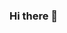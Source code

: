 ### Hi there 👋

<!--
**Jahidul-Islam-Joy/Jahidul-Islam-Joy** is a ✨ _special_ ✨ repository because its `README.md` (this file) appears on your GitHub profile.

Here are some ideas to get you started:

- 🔭 I’m currently working on ...
- 🌱 I’m currently learning ...
- 👯 I’m looking to collaborate on ...
- 🤔 I’m looking for help with ...
- 💬 Ask me about ...
- 📫 How to reach me: ...
- 😄 Pronouns: ...
- ⚡ Fun fact: ...



<a href='https://docs.github.com/en/developers'><img src='https://raw.githubusercontent.com/acervenky/animated-github-badges/master/assets/devbadge.gif' width='40' height='40'></a>

![Profile views](https://gpvc.arturio.dev/nrrakib)

[![trophy](https://github-profile-trophy.vercel.app/?username=nrrakib)](https://github.com/ryo-ma/github-profile-trophy)

[![Top Langs](https://github-readme-stats.vercel.app/api/top-langs/?username=nrrakib)](https://github.com/anuraghazra/github-readme-stats)

![GitHub stats](https://github-readme-stats.vercel.app/api?username=nrrakib&show_icons=true) 

![GitHub Activity Graph](https://activity-graph.herokuapp.com/graph?username=nrrakib)  

![GitHub streak stats](https://github-readme-streak-stats.herokuapp.com/?user=nrrakib)  

[<img src='https://cdn.jsdelivr.net/npm/simple-icons@3.0.1/icons/github.svg' alt='github' height='40'>](https://github.com/nrrakib)     [<img src='https://cdn.jsdelivr.net/npm/simple-icons@3.0.1/icons/facebook.svg' alt='facebook' height='40'>](https://www.facebook.com/n.r.rakib.37/)     [<img src='https://cdn.jsdelivr.net/npm/simple-icons@3.0.1/icons/instagram.svg' alt='instagram' height='40'>](https://www.instagram.com/btw_its_naim/)     [<img src='https://cdn.jsdelivr.net/npm/simple-icons@3.0.1/icons/twitter.svg' alt='twitter' height='40'>](https://twitter.com/NRRaakib)   

[<img src='https://cdn.jsdelivr.net/npm/simple-icons@3.0.1/icons/github.svg' alt='github' height='30'>](https://github.com/nrrakib)
